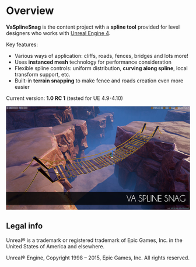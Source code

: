 Overview
========

**VaSplineSnag** is the content project with a **spline tool** provided for level designers who works with [Unreal Engine 4](https://www.unrealengine.com/).

Key features:

* Various ways of application: cliffs, roads, fences, bridges and lots more!
* Uses **instanced mesh** technology for performance consideration
* Flexible spline controls: uniform distribution, **curving along spline**, local transform support, etc.
* Built-in **terrain snapping** to make fence and roads creation even more easier

Current version: **1.0 RC 1** (tested for UE 4.9-4.10)

![SCREENSHOT](SCREENSHOT.jpg)


Legal info
----------

Unreal® is a trademark or registered trademark of Epic Games, Inc. in the United States of America and elsewhere.

Unreal® Engine, Copyright 1998 – 2015, Epic Games, Inc. All rights reserved.
